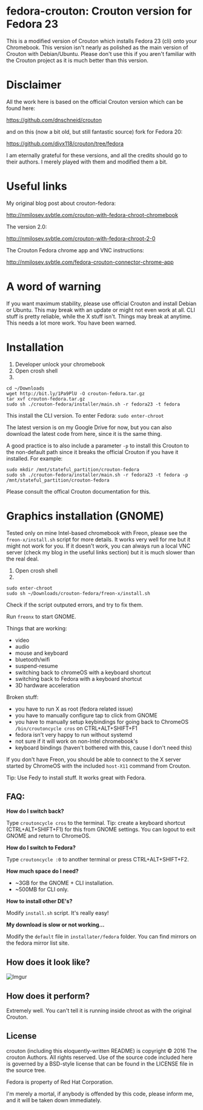 fedora-crouton: Crouton version for Fedora 23
=================================================

This is a modified version of Crouton which installs Fedora 23 (cli) onto your Chromebook.
This version isn't nearly as polished as the main version of Crouton with Debian/Ubuntu.
Please don't use this if you aren't familiar with the Crouton project as it is much better
than this version.

Disclaimer
=================================================

All the work here is based on the official Crouton version which can be found here:

https://github.com/dnschneid/crouton

and on this (now a bit old, but still fantastic source) fork for Fedora 20:

https://github.com/divx118/crouton/tree/fedora

I am eternally grateful for these versions, and all the credits should go to their authors.
I merely played with them and modified them a bit.

Useful links
=================================================

My original blog post about crouton-fedora:

http://nmilosev.svbtle.com/crouton-with-fedora-chroot-chromebook

The version 2.0:

http://nmilosev.svbtle.com/crouton-with-fedora-chroot-2-0

The Crouton Fedora chrome app and VNC instructions:

http://nmilosev.svbtle.com/fedora-crouton-connector-chrome-app

A word of warning
=================================================

If you want maximum stability, please use official Crouton and install Debian or Ubuntu.
This may break with an update or might not even work at all. CLI stuff is pretty reliable,
while the X stuff isn't. Things may break at anytime. This needs a lot more work.
You have been warned.

Installation
=================================================

1. Developer unlock your chromebook
2. Open crosh shell
3.

```
cd ~/Downloads
wget http://bit.ly/1Pa9PlU -O crouton-fedora.tar.gz
tar xvf crouton-fedora.tar.gz
sudo sh ./crouton-fedora/installer/main.sh -r fedora23 -t fedora
```

This install the CLI version. To enter Fedora: ```sudo enter-chroot```

The latest version is on my Google Drive for now, but you can also download the latest code
from here, since it is the same thing.

A good practice is to also include a parameter ```-p``` to install this Crouton to the non-default path
since it breaks the official Crouton if you have it installed. For example:

```
sudo mkdir /mnt/stateful_partition/crouton-fedora
sudo sh ./crouton-fedora/installer/main.sh -r fedora23 -t fedora -p /mnt/stateful_partition/crouton-fedora

```

Please consult the offical Crouton documentation for this.

Graphics installation (GNOME)
=================================================

Tested only on mine Intel-based chromebook with Freon, please see the ```freon-x/install.sh```
script for more details. It works very well for me but it might not work for you. If it doesn't work,
you can always run a local VNC server (check my blog in the useful links section) but it is much slower
than the real deal.

1. Open crosh shell
2.
```
sudo enter-chroot
sudo sh ~/Downloads/crouton-fedora/freon-x/install.sh

```

Check if the script outputed errors, and try to fix them.

Run ```freonx``` to start GNOME.

Things that are working:

- video
- audio
- mouse and keyboard
- bluetooth/wifi
- suspend-resume
- switching back to chromeOS with a keyboard shortcut
- switching back to Fedora with a keyboard shortcut
- 3D hardware acceleration

Broken stuff:

- you have to run X as root (fedora related issue)
- you have to manually configure tap to click from GNOME
- you have to manually setup keybindings for going back to ChromeOS ```/bin/croutoncycle cros``` on CTRL+ALT+SHIFT+F1
- fedora isn't very happy to run without systemd
- not sure if it will work on non-Intel chromebook's
- keyboard bindings (haven't bothered with this, cause I don't need this)

If you don't have Freon, you should be able to connect to the X server started by ChromeOS
with the included ```host-X11``` command from Crouton.

Tip: Use Fedy to install stuff. It works great with Fedora.

FAQ:
---

**How do I switch back?**

Type ```croutoncycle cros``` to the terminal. Tip: create a keyboard shortcut (CTRL+ALT+SHIFT+F1) for this
from GNOME settings. You can logout to exit GNOME and return to ChromeOS.

**How do I switch to Fedora?**

Type ```croutoncycle :0``` to another terminal or press CTRL+ALT+SHIFT+F2.

**How much space do I need?**

- ~3GB for the GNOME + CLI installation.
- ~500MB for CLI only.

**How to install other DE's?**

Modify ```install.sh``` script. It's really easy!

**My download is slow or not working...**

Modify the ```default``` file in ```installater/fedora``` folder. You can find mirrors on the
fedora mirror list site.

How does it look like?
---
![Imgur](http://i.imgur.com/J9RzbVo.jpg)

How does it perform?
---

Extremely well. You can't tell it is running inside chroot as with the original Crouton.

License
-------
crouton (including this eloquently-written README) is copyright &copy; 2016 The
crouton Authors. All rights reserved. Use of the source code included here is
governed by a BSD-style license that can be found in the LICENSE file in the
source tree.

Fedora is property of Red Hat Corporation.

I'm merely a mortal, if anybody is offended by this code, please inform me, and it
will be taken down immediately.